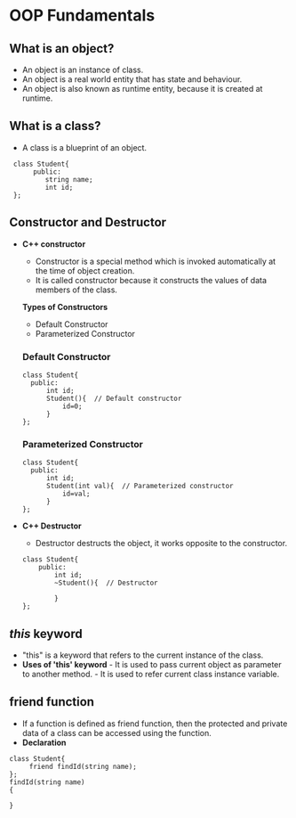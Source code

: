 # OOP Fundamentals

## What is an object?
  - An object is an instance of class.
  - An object is a real world entity that has state and behaviour.
  - An object is also known as runtime entity, because it is created at runtime.

## What is a class?
  - A class is a blueprint of an object.
  ``` 
   class Student{      
        public:        
           string name;
           int id;     
   };                   
   ```
## Constructor and Destructor

- **C++ constructor**
  - Constructor is a special method which is invoked automatically at the time of object creation.
  - It is called constructor because it constructs the values of data members of the class.

  **Types of Constructors**
  - Default Constructor
  - Parameterized Constructor
  ### Default Constructor
  ```
  class Student{
    public:
        int id;
        Student(){  // Default constructor
            id=0;
        }
  };
  ```
  ### Parameterized Constructor
  ```
  class Student{
    public:
        int id;
        Student(int val){  // Parameterized constructor
            id=val;
        }
  };
  ```

- **C++ Destructor**
    -  Destructor destructs the object, it works opposite to the constructor.
    ```
    class Student{
        public:
            int id;
            ~Student(){  // Destructor
                
            }
    };
    ```
## *this* keyword
   - "this" is a keyword that refers to the current instance of the class.
   - **Uses of 'this' keyword**
    - It is used to pass current object as parameter to another method.
    - It is used to refer current class instance variable.
## friend function
   - If a function is defined as friend function, then the protected and private data of a class can be accessed using the function.
   - **Declaration**
   ```
   class Student{
        friend findId(string name);
   };
   findId(string name)
   {

   }
   ```

